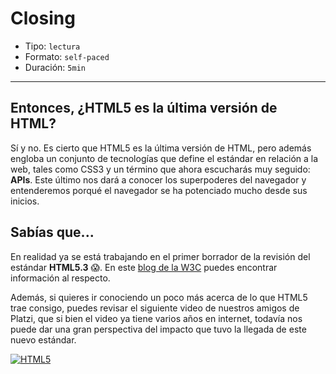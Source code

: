 # Closing

- Tipo: `lectura`
- Formato: `self-paced`
- Duración: `5min`

***

## Entonces, ¿HTML5 es la última versión de HTML?

Sí y no. Es cierto que HTML5 es la última versión de HTML, pero además engloba
un conjunto de tecnologías que define el estándar en relación a la web, tales
como CSS3 y un término que ahora escucharás muy seguido: **APIs**. Este último
nos dará a conocer los superpoderes del navegador y entenderemos porqué el
navegador se ha potenciado mucho desde sus inicios.

## Sabías que...

En realidad ya se está trabajando en el primer borrador de la revisión del
estándar **HTML5.3** :scream:. En este [blog de la W3C](https://www.w3.org/blog/2017/12/html-5-2-is-done-html-5-3-is-coming/)
puedes encontrar información al respecto.

Además, si quieres ir conociendo un poco más acerca de lo que HTML5 trae consigo,
puedes revisar el siguiente video de nuestros amigos de Platzi, que si bien el
video ya tiene varios años en internet, todavía nos puede dar una gran
perspectiva del impacto que tuvo la llegada de este nuevo estándar.

[![HTML5](https://img.youtube.com/vi/RBbviZLKEG0/0.jpg)](https://youtu.be/RBbviZLKEG0)
